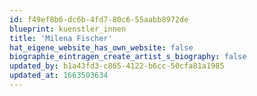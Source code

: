 ```yaml
---
id: f49ef8b6-dc6b-4fd7-80c6-55aabb8972de
blueprint: kuenstler_innen
title: 'Milena Fischer'
hat_eigene_website_has_own_website: false
biographie_eintragen_create_artist_s_biography: false
updated_by: b1a43fd3-c865-4122-b6cc-50cfa81a1985
updated_at: 1663503634
---
```

